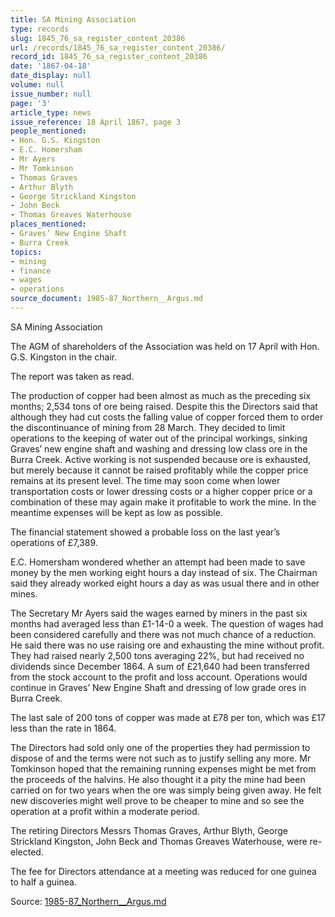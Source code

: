 ```yaml
---
title: SA Mining Association
type: records
slug: 1845_76_sa_register_content_20386
url: /records/1845_76_sa_register_content_20386/
record_id: 1845_76_sa_register_content_20386
date: '1867-04-18'
date_display: null
volume: null
issue_number: null
page: '3'
article_type: news
issue_reference: 18 April 1867, page 3
people_mentioned:
- Hon. G.S. Kingston
- E.C. Homersham
- Mr Ayers
- Mr Tomkinson
- Thomas Graves
- Arthur Blyth
- George Strickland Kingston
- John Beck
- Thomas Greaves Waterhouse
places_mentioned:
- Graves’ New Engine Shaft
- Burra Creek
topics:
- mining
- finance
- wages
- operations
source_document: 1985-87_Northern__Argus.md
---
```


SA Mining Association

The AGM of shareholders of the Association was held on 17 April with Hon. G.S. Kingston in the chair.

The report was taken as read.

The production of copper had been almost as much as the preceding six months; 2,534 tons of ore being raised.  Despite this the Directors said that although they had cut costs the falling value of copper forced them to order the discontinuance of mining from 28 March.  They decided to limit operations to the keeping of water out of the principal workings, sinking Graves’ new engine shaft and washing and dressing low class ore in the Burra Creek.  Active working is not suspended because ore is exhausted, but merely because it cannot be raised profitably while the copper price remains at its present level.  The time may soon come when lower transportation costs or lower dressing costs or a higher copper price or a combination of these may again make it profitable to work the mine.  In the meantime expenses will be kept as low as possible.

The financial statement showed a probable loss on the last year’s operations of £7,389.

E.C. Homersham wondered whether an attempt had been made to save money by the men working eight hours a day instead of six.  The Chairman said they already worked eight hours a day as was usual there and in other mines.

The Secretary Mr Ayers said the wages earned by miners in the past six months had averaged less than £1-14-0 a week.  The question of wages had been considered carefully and there was not much chance of a reduction.  He said there was no use raising ore and exhausting the mine without profit.  They had raised nearly 2,500 tons averaging 22%, but had received no dividends since December 1864.  A sum of £21,640 had been transferred from the stock account to the profit and loss account.  Operations would continue in Graves’ New Engine Shaft and dressing of low grade ores in Burra Creek.

The last sale of 200 tons of copper was made at £78 per ton, which was £17 less than the rate in 1864.

The Directors had sold only one of the properties they had permission to dispose of and the terms were not such as to justify selling any more.  Mr Tomkinson hoped that the remaining running expenses might be met from the proceeds of the halvins.  He also thought it a pity the mine had been carried on for two years when the ore was simply being given away.  He felt new discoveries might well prove to be cheaper to mine and so see the operation at a profit within a moderate period.

The retiring Directors Messrs Thomas Graves, Arthur Blyth, George Strickland Kingston, John Beck and Thomas Greaves Waterhouse, were re-elected.

The fee for Directors attendance at a meeting was reduced for one guinea to half a guinea.

Source: [1985-87_Northern__Argus.md](/downloads/markdown/1985-87_Northern__Argus.md)
